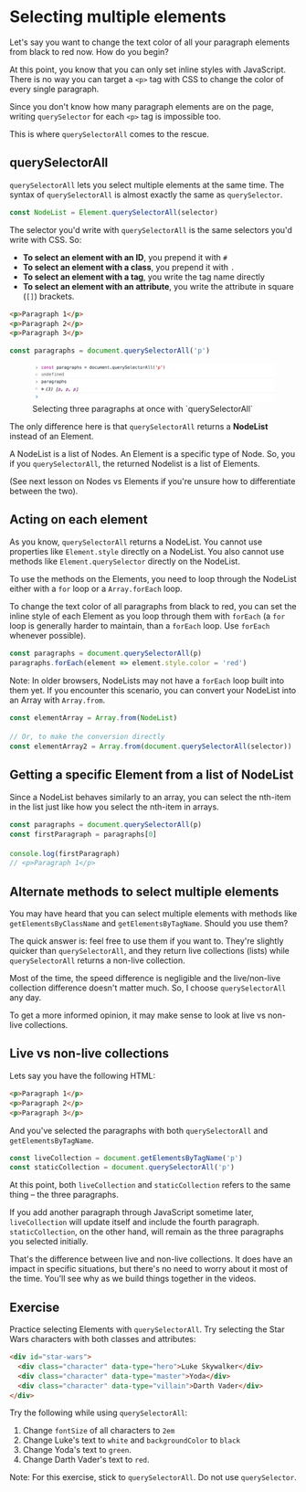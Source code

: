 # Selecting multiple elements

Let's say you want to change the text color of all your paragraph elements from black to red now. How do you begin?

At this point, you know that you can only set inline styles with JavaScript. There is no way you can target a `<p>` tag with CSS to change the color of every single paragraph.

Since you don't know how many paragraph elements are on the page, writing `querySelector` for each `<p>` tag is impossible too.

This is where `querySelectorAll` comes to the rescue.

## querySelectorAll

`querySelectorAll` lets you select multiple elements at the same time. The syntax of `querySelectorAll` is almost exactly the same as `querySelector`.

```js
const NodeList = Element.querySelectorAll(selector)
```

The selector you'd write with `querySelectorAll` is the same selectors you'd write with CSS. So:

- **To select an element with an ID**, you prepend it with `#`
- **To select an element with a class**, you prepend it with `.`
- **To select an element with a tag**, you write the tag name directly
- **To select an element with an attribute**, you write the attribute in square (`[]`) brackets.

```html
<p>Paragraph 1</p>
<p>Paragraph 2</p>
<p>Paragraph 3</p>
```

```js
const paragraphs = document.querySelectorAll('p')
```

<figure>
  <img src="../../images/dom-basics/qsa/paragraphs.png" alt="Selecting three paragraphs at once with `querySelectorAll`">
  <figcaption>Selecting three paragraphs at once with `querySelectorAll`</figcaption>
</figure>

The only difference here is that `querySelectorAll` returns a **NodeList** instead of an Element.

A NodeList is a list of Nodes. An Element is a specific type of Node. So, you if you `querySelectorAll`, the returned Nodelist is a list of Elements.

(See next lesson on Nodes vs Elements if you're unsure how to differentiate between the two).

## Acting on each element

As you know, `querySelectorAll` returns a NodeList. You cannot use properties like `Element.style` directly on a NodeList. You also cannot use methods like `Element.querySelector` directly on the NodeList.

To use the methods on the Elements, you need to loop through the NodeList either with a `for` loop or a `Array.forEach` loop.

To change the text color of all paragraphs from black to red, you can set the inline style of each Element as you loop through them with `forEach` (a `for` loop is generally harder to maintain, than a `forEach` loop. Use `forEach` whenever possible).

```js
const paragraphs = document.querySelectorAll(p)
paragraphs.forEach(element => element.style.color = 'red')
```

Note: In older browsers, NodeLists may not have a `forEach` loop built into them yet. If you encounter this scenario, you can convert your NodeList into an Array with `Array.from`.

```js
const elementArray = Array.from(NodeList)

// Or, to make the conversion directly
const elementArray2 = Array.from(document.querySelectorAll(selector))
```

## Getting a specific Element from a list of NodeList

Since a NodeList behaves similarly to an array, you can select the nth-item in the list just like how you select the nth-item in arrays.

```js
const paragraphs = document.querySelectorAll(p)
const firstParagraph = paragraphs[0]

console.log(firstParagraph)
// <p>Paragraph 1</p>
```

## Alternate methods to select multiple elements

You may have heard that you can select multiple elements with methods like `getElementsByClassName` and `getElementsByTagName`. Should you use them?

The quick answer is: feel free to use them if you want to. They're slightly quicker than `querySelectorAll`, and they return live collections (lists) while `querySelectorAll` returns a non-live collection.

Most of the time, the speed difference is negligible and the live/non-live collection difference doesn't matter much. So, I choose `querySelectorAll` any day.

To get a more informed opinion, it may make sense to look at live vs non-live collections.

## Live vs non-live collections

Lets say you have the following HTML:

```html
<p>Paragraph 1</p>
<p>Paragraph 2</p>
<p>Paragraph 3</p>
```

And you've selected the paragraphs with both `querySelectorAll` and `getElementsByTagName`.

```js
const liveCollection = document.getElementsByTagName('p')
const staticCollection = document.querySelectorAll('p')
```

At this point, both `liveCollection` and `staticCollection` refers to the same thing – the three paragraphs.

If you add another paragraph through JavaScript sometime later, `liveCollection` will update itself and include the fourth paragraph. `staticCollection`, on the other hand, will remain as the three paragraphs you selected initially.

That's the difference between live and non-live collections. It does have an impact in specific situations, but there's no need to worry about it most of the time. You'll see why as we build things together in the videos.

## Exercise

Practice selecting Elements with `querySelectorAll`. Try selecting the Star Wars characters with both classes and attributes:

```html
<div id="star-wars">
  <div class="character" data-type="hero">Luke Skywalker</div>
  <div class="character" data-type="master">Yoda</div>
  <div class="character" data-type="villain">Darth Vader</div>
</div>
```

Try the following while using `querySelectorAll`:

1. Change `fontSize` of all characters to `2em`
2. Change Luke's text to `white` and `backgroundColor` to `black`
3. Change Yoda's text to `green`.
4. Change Darth Vader's text to `red`.

Note: For this exercise, stick to `querySelectorAll`. Do not use `querySelector`.
